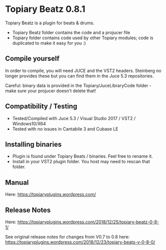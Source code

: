 # Topiary Beatz 0.8.1

Topiary Beatz is a plugin for beats & drums.

* Topiary Beatz folder contains the code and a projucer file
* Topiary folder contains code used by other Topiary modules; code is duplicated to make it easy for you :)

## Compile yourself

In order to compile, you will need JUCE and the VST2 headers. Steinberg no longer provides these but you can find them in the Juce 5.3 repositories.

Careful: binary data is provided in the Topiary/JuceLibraryCode folder - make sure your projucer doesn't delete that!

## Compatibility / Testing

* Tested/Compiled with Juce 5.3 / Visual Studio 2017 / VST2 / Windows10/X64
* Tested with no issues in Cantabile 3 and Cubase LE

## Installing binaries

* Plugin is found under Topiary Beats / binaries.  Feel free to rename it.
* Install in your VST2 plugin folder.  You host may need to rescan that folder.

## Manual

Here: https://topiaryplugins.wordpress.com/

## Release Notes

Here: https://topiaryplugins.wordpress.com/2018/12/25/topiary-beatz-0-8-1/

See original release notes for changes from V0.7 to 0.8 here: https://topiaryplugins.wordpress.com/2018/12/23/topiary-beats-v-0-8-0/
